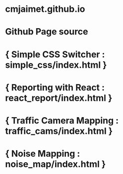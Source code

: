 # cmjaimet.github.io
# Github Page source
# { Simple CSS Switcher : simple_css/index.html }
# { Reporting with React : react_report/index.html }
# { Traffic Camera Mapping : traffic_cams/index.html }
# { Noise Mapping : noise_map/index.html }
